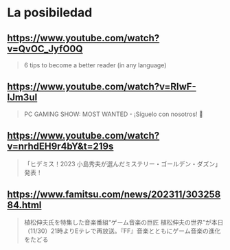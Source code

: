 # La posibiledad

## https://www.youtube.com/watch?v=QvOC_JyfO0Q

>  6 tips to become a better reader (in any language) 

## https://www.youtube.com/watch?v=RIwF-IJm3uI

> PC GAMING SHOW: MOST WANTED - ¡Síguelo con nosotros! 🍷

## https://www.youtube.com/watch?v=nrhdEH9r4bY&t=219s

> 「ヒデミス！2023 小島秀夫が選んだミステリー・ゴールデン・ダズン」発表！ 

## https://www.famitsu.com/news/202311/30325884.html 

> 植松伸夫氏を特集した音楽番組“ゲーム音楽の巨匠 植松伸夫の世界”が本日（11/30）21時よりEテレで再放送。『FF』音楽とともにゲーム音楽の進化をたどる
